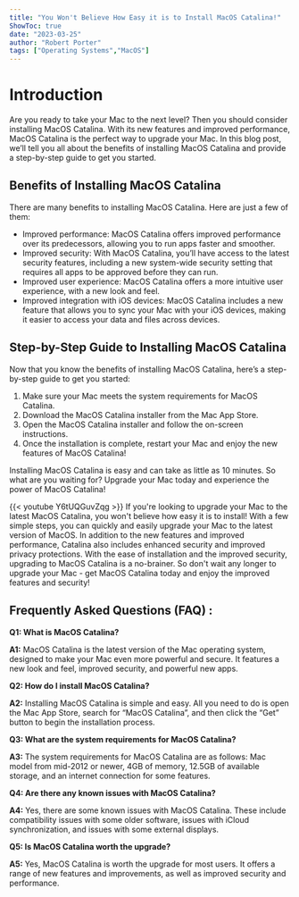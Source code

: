 ```yaml
---
title: "You Won't Believe How Easy it is to Install MacOS Catalina!"
ShowToc: true 
date: "2023-03-25"
author: "Robert Porter" 
tags: ["Operating Systems","MacOS"]
---
```

# Introduction
Are you ready to take your Mac to the next level? Then you should consider installing MacOS Catalina. With its new features and improved performance, MacOS Catalina is the perfect way to upgrade your Mac. In this blog post, we’ll tell you all about the benefits of installing MacOS Catalina and provide a step-by-step guide to get you started. 

## Benefits of Installing MacOS Catalina
There are many benefits to installing MacOS Catalina. Here are just a few of them: 

- Improved performance: MacOS Catalina offers improved performance over its predecessors, allowing you to run apps faster and smoother. 
- Improved security: With MacOS Catalina, you’ll have access to the latest security features, including a new system-wide security setting that requires all apps to be approved before they can run. 
- Improved user experience: MacOS Catalina offers a more intuitive user experience, with a new look and feel. 
- Improved integration with iOS devices: MacOS Catalina includes a new feature that allows you to sync your Mac with your iOS devices, making it easier to access your data and files across devices. 

## Step-by-Step Guide to Installing MacOS Catalina
Now that you know the benefits of installing MacOS Catalina, here’s a step-by-step guide to get you started: 

1. Make sure your Mac meets the system requirements for MacOS Catalina. 
2. Download the MacOS Catalina installer from the Mac App Store. 
3. Open the MacOS Catalina installer and follow the on-screen instructions. 
4. Once the installation is complete, restart your Mac and enjoy the new features of MacOS Catalina! 

Installing MacOS Catalina is easy and can take as little as 10 minutes. So what are you waiting for? Upgrade your Mac today and experience the power of MacOS Catalina!

{{< youtube Y6tUQGuvZqg >}} 
If you're looking to upgrade your Mac to the latest MacOS Catalina, you won't believe how easy it is to install! With a few simple steps, you can quickly and easily upgrade your Mac to the latest version of MacOS. In addition to the new features and improved performance, Catalina also includes enhanced security and improved privacy protections. With the ease of installation and the improved security, upgrading to MacOS Catalina is a no-brainer. So don't wait any longer to upgrade your Mac - get MacOS Catalina today and enjoy the improved features and security!

## Frequently Asked Questions (FAQ) :
**Q1: What is MacOS Catalina?**

**A1:** MacOS Catalina is the latest version of the Mac operating system, designed to make your Mac even more powerful and secure. It features a new look and feel, improved security, and powerful new apps. 

**Q2: How do I install MacOS Catalina?**

**A2:** Installing MacOS Catalina is simple and easy. All you need to do is open the Mac App Store, search for “MacOS Catalina”, and then click the “Get” button to begin the installation process. 

**Q3: What are the system requirements for MacOS Catalina?**

**A3:** The system requirements for MacOS Catalina are as follows: Mac model from mid-2012 or newer, 4GB of memory, 12.5GB of available storage, and an internet connection for some features. 

**Q4: Are there any known issues with MacOS Catalina?**

**A4:** Yes, there are some known issues with MacOS Catalina. These include compatibility issues with some older software, issues with iCloud synchronization, and issues with some external displays. 

**Q5: Is MacOS Catalina worth the upgrade?**

**A5:** Yes, MacOS Catalina is worth the upgrade for most users. It offers a range of new features and improvements, as well as improved security and performance.





